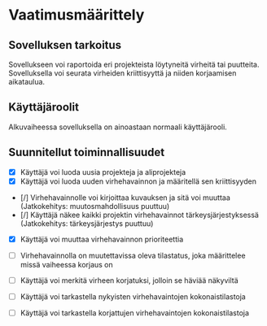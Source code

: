 # Vaatimusmäärittely

## Sovelluksen tarkoitus

Sovellukseen voi raportoida eri projekteista löytyneitä virheitä tai puutteita. Sovelluksella voi seurata virheiden kriittisyyttä ja niiden korjaamisen aikataulua. 

## Käyttäjäroolit

Alkuvaiheessa sovelluksella on ainoastaan normaali käyttäjärooli. 

## Suunnitellut toiminnallisuudet

- [x] Käyttäjä voi luoda uusia projekteja ja aliprojekteja
- [x] Käyttäjä voi luoda uuden virhehavainnon ja määritellä sen kriittisyyden
- [/] Virhehavainnolle voi kirjoittaa kuvauksen ja sitä voi muuttaa (Jatkokehitys: muutosmahdollisuus puuttuu)
- [/] Käyttäjä näkee kaikki projektin virhehavainnot tärkeysjärjestyksessä (Jatkokehitys: tärkeysjärjestys puuttuu)
- [x] Käyttäjä voi muuttaa virhehavainnon prioriteettia
- [ ] Virhehavainnolla on muutettavissa oleva tilastatus, joka määrittelee missä vaiheessa korjaus on
- [ ] Käyttäjä voi merkitä virheen korjatuksi, jolloin se häviää näkyviltä
- [ ] Käyttäjä voi tarkastella nykyisten virhehavaintojen kokonaistilastoja
- [ ] Käyttäjä voi tarkastella korjattujen virhehavaintojen kokonaistilastoja

